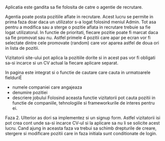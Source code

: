 Aplicatia este gandita sa fie folosita de catre o agentie de recrutare.

Agentia poate posta pozitiile aflate in recrutare. Acest lucru se permite in prima faza doar daca un utilizator s-a logat 
folosind meniul Admin. Tot asa pentru a modifica sau a sterge o pozitie aflata in recrutare trebuie sa fie logat utilizatorul.
In functie de prioritati, fiecare pozitie poate fi marcat daca sa fie promovat sau nu.
Astfel primele 4 pozitii care apar pe ecran vor fi selectate dintre cele promovate (random) care vor aparea astfel de 
doua ori in lista de pozitii.

Vizitatorii site-ului pot aplica la pozitiile dorite si in acest pas vor fi obligati sa-si incarce si un CV actual la fiecare aplicare separat.

In pagina este integrat si o functie de cautare care cauta in urmatoarele fielduriÉ
- numele companiei care angajeaza
- denumire pozitiei
- descriere jobului
Folosind aceasta functie vizitatorii pot cauta pozitii in functie de companiile, tehnologiile si frameworkurile de interes pentru ei.


Faza 2.
Ulterior as dori sa implementez si un signup form. Astfel vizitatorii isi pot crea cont unde sa-si incarce CV-ul si la 
aplicare sa nu li se solicite acest lucru.
Cand ajung in aceasta faza va trebui sa schimb drepturile de creare, stergere si modificare pozitii care in faza initiala sunt conditionate de login.
